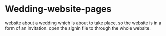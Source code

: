 # Wedding-website-pages
website about  a wedding which is about to take place, so the website is in a form of an invitation. 
open the signin file to through the whole website. 


